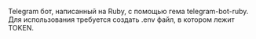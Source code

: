 Telegram бот, написанный на Ruby, с помощью гема telegram-bot-ruby. Для использования требуется создать .env файл, в котором лежит TOKEN.
